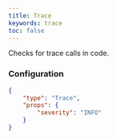 ```yaml
---
title: Trace
keywords: trace
toc: false
---
```


Checks for trace calls in code.

### Configuration

```json
{
    "type": "Trace",
    "props": {
        "severity": "INFO"
    }
}
```